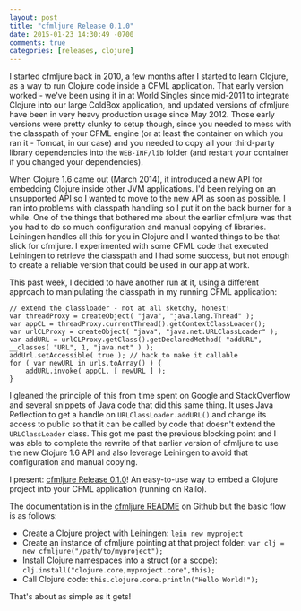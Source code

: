 ```yaml
---
layout: post
title: "cfmljure Release 0.1.0"
date: 2015-01-23 14:30:49 -0700
comments: true
categories: [releases, clojure]
---
```

I started cfmljure back in 2010, a few months after I started to learn Clojure, as a way to run Clojure code inside a CFML application. That early version worked - we've been using it in at World Singles since mid-2011 to integrate Clojure into our large ColdBox application, and updated versions of cfmljure have been in very heavy production usage since May 2012.<!-- more --> Those early versions were pretty clunky to setup though, since you needed to mess with the classpath of your CFML engine (or at least the container on which you ran it - Tomcat, in our case) and you needed to copy all your third-party library dependencies into the `WEB-INF/lib` folder (and restart your container if you changed your dependencies).

When Clojure 1.6 came out (March 2014), it introduced a new API for embedding Clojure inside other JVM applications. I'd been relying on an unsupported API so I wanted to move to the new API as soon as possible. I ran into problems with classpath handling so I put it on the back burner for a while. One of the things that bothered me about the earlier cfmljure was that you had to do so much configuration and manual copying of libraries. Leiningen handles all this for you in Clojure and I wanted things to be that slick for cfmljure. I experimented with some CFML code that executed Leiningen to retrieve the classpath and I had some success, but not enough to create a reliable version that could be used in our app at work.

This past week, I decided to have another run at it, using a different approach to manipulating the classpath in my running CFML application:

    // extend the classloader - not at all sketchy, honest!
    var threadProxy = createObject( "java", "java.lang.Thread" );
    var appCL = threadProxy.currentThread().getContextClassLoader();
    var urlCLProxy = createObject( "java", "java.net.URLClassLoader" );
    var addURL = urlCLProxy.getClass().getDeclaredMethod( "addURL", __classes( "URL", 1, "java.net" ) );
    addUrl.setAccessible( true ); // hack to make it callable
    for ( var newURL in urls.toArray() ) {
        addURL.invoke( appCL, [ newURL ] );
    }

I gleaned the principle of this from time spent on Google and StackOverflow and several snippets of Java code that did this same thing. It uses Java Reflection to get a handle on `URLClassLoader.addURL()` and change its access to public so that it can be called by code that doesn't extend the `URLClassLoader` class. This got me past the previous blocking point and I was able to complete the rewrite of that earlier version of cfmljure to use the new Clojure 1.6 API and also leverage Leiningen to avoid that configuration and manual copying.

I present: [cfmljure Release 0.1.0](https://github.com/framework-one/cfmljure/releases/tag/v0.1.0)! An easy-to-use way to embed a Clojure project into your CFML application (running on Railo).

The documentation is in the [cfmljure README](https://github.com/framework-one/cfmljure/blob/master/README.md) on Github but the basic flow is as follows:

* Create a Clojure project with Leiningen: `lein new myproject`
* Create an instance of cfmljure pointing at that project folder: `var clj = new cfmljure("/path/to/myproject");`
* Install Clojure namespaces into a struct (or a scope): `clj.install("clojure.core,myproject.core",this);`
* Call Clojure code: `this.clojure.core.println("Hello World!");`

That's about as simple as it gets!
